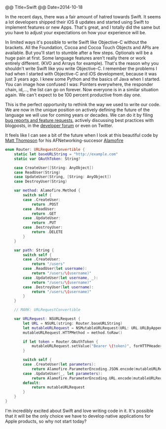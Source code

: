 @@ Title=Swift
@@ Date=2014-10-18

In the recent days, there was a fair amount of hatred towards Swift. It seems a lot developers shipped their iOS 8 updates and started using Swift to implement features or new Apps. That's great, and I totally did the same but you have to adjust your expectations on how your experience will be.

In limited ways it's possible to write Swift like Objective-C without the brackets. All the Foundation, Cocoa and Cocoa Touch Objects and APIs are available. But you'll start to stumble after a few steps. Optionals will be a huge pain at first. Some language features aren't really there or work entirely different. (KVO and Arrays for example). That's the reason why you shouldn't write Swift like you write Objective-C. I remember the problems I had when I started with Objective-C and iOS development, because it was just 3 years ago. I knew some Python and the basics of Java when I started. You can image how confused I was: Pointers everywhere, the responder chain, id,..., the list can go on forever. Now everyone is in a similar situation again. We can't expect to be 100 percent productive from day one.

This is the perfect opportunity to rethink the way we used to write our code. We are now in the unique position on actively defining the future of the language we will use for coming years or decades. We can do it by filing [bug reports and feature requests](https://bugreport.apple.com), actively discussing best practices with blogposts, in the [developer forum](https://developer.apple.com/devforums/) or even on Twitter. 

It feels like I can see a bit of the future when I look at this beautiful code by [Matt Thompson](http://mattt.me) for his AFNetworking-succesor [Alamofire](https://github.com/Alamofire/Alamofire)

```Swift
enum Router: URLRequestConvertible {
    static let baseURLString = "http://example.com"
    static var OAuthToken: String?

    case CreateUser([String: AnyObject])
    case ReadUser(String)
    case UpdateUser(String, [String: AnyObject])
    case DestroyUser(String)

    var method: Alamofire.Method {
        switch self {
        case .CreateUser:
            return .POST
        case .ReadUser:
            return .GET
        case .UpdateUser:
            return .PUT
        case .DestroyUser:
            return .DELETE
        }
    }

    var path: String {
        switch self {
        case .CreateUser:
            return "/users"
        case .ReadUser(let username):
            return "/users/\(username)"
        case .UpdateUser(let username, _):
            return "/users/\(username)"
        case .DestroyUser(let username):
            return "/users/\(username)"
        }
    }

    // MARK: URLRequestConvertible

    var URLRequest: NSURLRequest {
        let URL = NSURL(string: Router.baseURLString)
        let mutableURLRequest = NSMutableURLRequest(URL: URL.URLByAppendingPathComponent(path))
        mutableURLRequest.HTTPMethod = method.toRaw()

        if let token = Router.OAuthToken {
            mutableURLRequest.setValue("Bearer \(token)", forHTTPHeaderField: "Authorization")
        }

        switch self {
        case .CreateUser(let parameters):
            return Alamofire.ParameterEncoding.JSON.encode(mutableURLRequest, parameters: parameters).0
        case .UpdateUser(_, let parameters):
            return Alamofire.ParameterEncoding.URL.encode(mutableURLRequest, parameters: parameters).0
        default:
            return mutableURLRequest
        }
    }
}
```

I'm incredibly excited about Swift and love writing code in it. It's possible that it will be the only choice we have to develop native applications for Apple products, so why not start today?